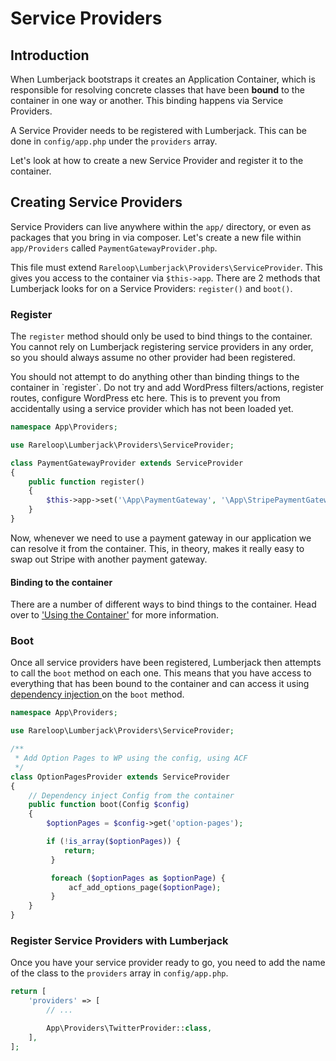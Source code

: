 # Service Providers

## Introduction

When Lumberjack bootstraps it creates an Application Container, which is responsible for resolving concrete classes that have been **bound** to the container in one way or another. This binding happens via Service Providers.

A Service Provider needs to be registered with Lumberjack. This can be done in `config/app.php` under the `providers` array.

Let's look at how to create a new Service Provider and register it to the container.

## Creating Service Providers

Service Providers can live anywhere within the `app/` directory, or even as packages that you bring in via composer. Let's create a new file within `app/Providers` called `PaymentGatewayProvider.php`.

This file must extend `Rareloop\Lumberjack\Providers\ServiceProvider`. This gives you access to the container via `$this->app`. There are 2 methods that Lumberjack looks for on a Service Providers: `register()` and `boot()`.

### Register

The `register` method should only be used to bind things to the container. You cannot rely on Lumberjack registering service providers in any order, so you should always assume no other provider had been registered.

You should not attempt to do anything other than binding things to the container in \`register\`. Do not try and add WordPress filters/actions, register routes, configure WordPress etc here. This is to prevent you from accidentally using a service provider which has not been loaded yet.

```php
namespace App\Providers;

use Rareloop\Lumberjack\Providers\ServiceProvider;

class PaymentGatewayProvider extends ServiceProvider
{
    public function register()
    {
        $this->app->set('\App\PaymentGateway', '\App\StripePaymentGateway');
    }
}
```

Now, whenever we need to use a payment gateway in our application we can resolve it from the container. This, in theory, makes it really easy to swap out Stripe with another payment gateway.

#### Binding to the container

There are a number of different ways to bind things to the container. Head over to ['Using the Container'](./) for more information.

### Boot

Once all service providers have been registered, Lumberjack then attempts to call the `boot` method on each one. This means that you have access to everything that has been bound to the container and can access it using [dependency injection ](./#dependency-injection)on the `boot` method.

```php
namespace App\Providers;

use Rareloop\Lumberjack\Providers\ServiceProvider;

/**
 * Add Option Pages to WP using the config, using ACF
 */
class OptionPagesProvider extends ServiceProvider
{
    // Dependency inject Config from the container
    public function boot(Config $config)
    {
        $optionPages = $config->get('option-pages');

        if (!is_array($optionPages)) {
            return;
         }

         foreach ($optionPages as $optionPage) {
             acf_add_options_page($optionPage);
         }
    }
}
```

### Register Service Providers with Lumberjack

Once you have your service provider ready to go, you need to add the name of the class to the `providers` array in `config/app.php`.

```php
return [
    'providers' => [
        // ...

        App\Providers\TwitterProvider::class,
    ],
];
```

